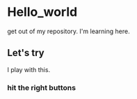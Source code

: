 # Hello_world
get out of my repository. I'm learning here.

## Let's try

I play with this.

### hit the right buttons
